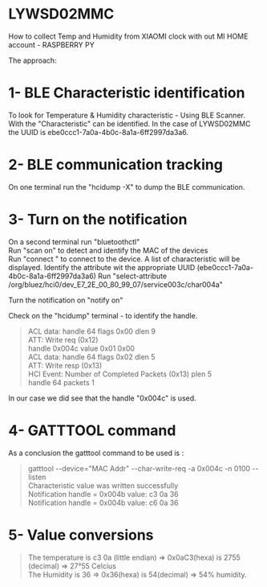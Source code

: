 # LYWSD02MMC
How to collect Temp and Humidity from XIAOMI clock with out MI HOME account - RASPBERRY PY

The approach: 
# 1- BLE Characteristic identification
To look for Temperature & Humidity characteristic - Using BLE Scanner.  
With the "Characteristic" can be identified. In the case of LYWSD02MMC the UUID is ebe0ccc1-7a0a-4b0c-8a1a-6ff2997da3a6.
# 2- BLE communication tracking
On one terminal run the "hcidump -X" to dump the BLE communication.
# 3- Turn on the notification 
On a second terminal run "bluetoothctl"  
Run "scan on" to detect and identify the MAC of the devices  
Run "connect <MAC Addr>" to connect to the device. 
A list of characteristic will be displayed. Identify the attribute wit the appropriate UUID (ebe0ccc1-7a0a-4b0c-8a1a-6ff2997da3a6) 
Run "select-attribute /org/bluez/hci0/dev_E7_2E_00_80_99_07/service003c/char004a" 
  
Turn the notification on "notify on"  

Check on the "hcidump" terminal - to identify the handle.  
  
> ACL data: handle 64 flags 0x00 dlen 9  
  ATT: Write req (0x12)  
     handle 0x004c value  0x01 0x00  
 ACL data: handle 64 flags 0x02 dlen 5  
   ATT: Write resp (0x13)  
 HCI Event: Number of Completed Packets (0x13) plen 5  
    handle 64 packets 1  

In our case we did see that the handle "0x004c" is used.
# 4- GATTTOOL command
As a conclusion the gatttool command to be used is :
> gatttool --device="MAC Addr" --char-write-req -a 0x004c -n 0100  --listen  
Characteristic value was written successfully  
Notification handle = 0x004b value: c3 0a 36  
Notification handle = 0x004b value: c6 0a 36  

# 5- Value conversions
>The temperature is c3 0a (little endian) => 0x0aC3(hexa) is 2755 (decimal) => 27°55 Celcius  
>The Humidity is 36 => 0x36(hexa) is 54(decimal) => 54% humidity.  
  
